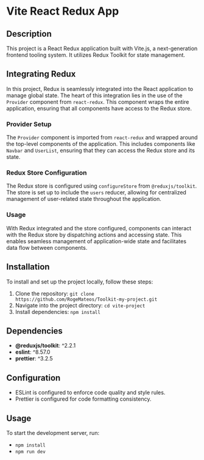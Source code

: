 # Vite React Redux App

## Description

This project is a React Redux application built with Vite.js, a next-generation frontend tooling system. It utilizes Redux Toolkit for state management.

## Integrating Redux

In this project, Redux is seamlessly integrated into the React application to manage global state. The heart of this integration lies in the use of the `Provider` component from `react-redux`. This component wraps the entire application, ensuring that all components have access to the Redux store.

### Provider Setup

The `Provider` component is imported from `react-redux` and wrapped around the top-level components of the application. This includes components like `Navbar` and `UserList`, ensuring that they can access the Redux store and its state.

### Redux Store Configuration

The Redux store is configured using `configureStore` from `@reduxjs/toolkit`. The store is set up to include the `users` reducer, allowing for centralized management of user-related state throughout the application.

### Usage

With Redux integrated and the store configured, components can interact with the Redux store by dispatching actions and accessing state. This enables seamless management of application-wide state and facilitates data flow between components.

## Installation

To install and set up the project locally, follow these steps:

1. Clone the repository: `git clone https://github.com/RogeMateos/Toolkit-my-project.git`
2. Navigate into the project directory: `cd vite-project`
3. Install dependencies: `npm install`

## Dependencies

- **@reduxjs/toolkit**: ^2.2.1
- **eslint**: ^8.57.0
- **prettier**: ^3.2.5

## Configuration

- ESLint is configured to enforce code quality and style rules.
- Prettier is configured for code formatting consistency.

## Usage

To start the development server, run:

- `npm install`
- `npm run dev`
